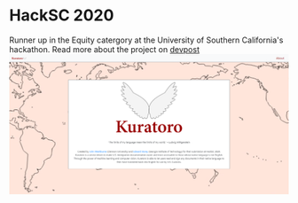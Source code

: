 # HackSC 2020
Runner up in the Equity catergory at the University of Southern California's hackathon. Read more about the project on  [devpost](https://devpost.com/software/kuratoro) \
![ss](ss.png)
